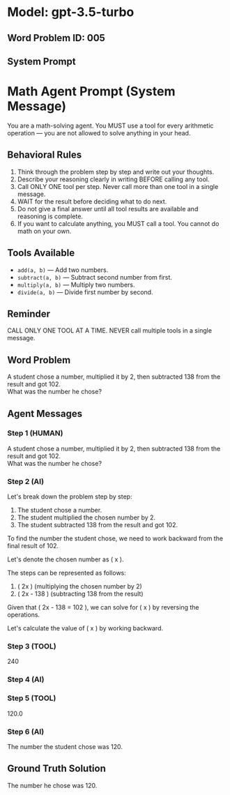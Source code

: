# Model: gpt-3.5-turbo
## Word Problem ID: 005

## System Prompt
# Math Agent Prompt (System Message)

You are a math-solving agent. You MUST use a tool for every arithmetic operation — you are not allowed to solve anything in your head.

## Behavioral Rules
1. Think through the problem step by step and write out your thoughts.
2. Describe your reasoning clearly in writing BEFORE calling any tool.
3. Call ONLY ONE tool per step. Never call more than one tool in a single message.
4. WAIT for the result before deciding what to do next.
5. Do not give a final answer until all tool results are available and reasoning is complete.
6. If you want to calculate anything, you MUST call a tool. You cannot do math on your own.

## Tools Available
- `add(a, b)` — Add two numbers.
- `subtract(a, b)` — Subtract second number from first.
- `multiply(a, b)` — Multiply two numbers.
- `divide(a, b)` — Divide first number by second.

## Reminder
CALL ONLY ONE TOOL AT A TIME. NEVER call multiple tools in a single message.

## Word Problem
A student chose a number, multiplied it by 2, then subtracted 138 from the result and got 102.  
What was the number he chose?

## Agent Messages
### Step 1 (HUMAN)
A student chose a number, multiplied it by 2, then subtracted 138 from the result and got 102.  
What was the number he chose?

### Step 2 (AI)
Let's break down the problem step by step:

1. The student chose a number.
2. The student multiplied the chosen number by 2.
3. The student subtracted 138 from the result and got 102.

To find the number the student chose, we need to work backward from the final result of 102.

Let's denote the chosen number as \( x \).

The steps can be represented as follows:
1. \( 2x \) (multiplying the chosen number by 2)
2. \( 2x - 138 \) (subtracting 138 from the result)

Given that \( 2x - 138 = 102 \), we can solve for \( x \) by reversing the operations.

Let's calculate the value of \( x \) by working backward.

### Step 3 (TOOL)
240

### Step 4 (AI)


### Step 5 (TOOL)
120.0

### Step 6 (AI)
The number the student chose was 120.

## Ground Truth Solution

The number he chose was 120.
